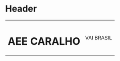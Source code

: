 <!-- TITLE: Geral -->
<!-- SUBTITLE: A quick summary of Geral -->

# Header
<table>
<tr>
<td><h1 style="width:100%;">AEE CARALHO</h1></td>
<td>VAI BRASIL</td>
</tr>
</table>